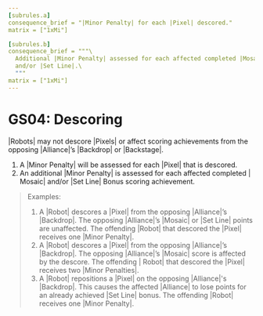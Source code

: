 ```yaml
---
[subrules.a]
consequence_brief = "|Minor Penalty| for each |Pixel| descored."
matrix = ["1xMi"]

[subrules.b]
consequence_brief = """\
  Additional |Minor Penalty| assessed for each affected completed |Mosaic| \
  and/or |Set Line|.\
  """
matrix = ["1xMi"]
---
```


# GS04: Descoring

|Robots| may not descore |Pixels| or affect scoring achievements from the
opposing |Alliance|’s |Backdrop| or |Backstage|.

1. A |Minor Penalty| will be assessed for each |Pixel| that is descored.
2. An additional |Minor Penalty| is assessed for each affected completed |
Mosaic| and/or |Set Line| Bonus scoring achievement.

> Examples:
> 1. A |Robot| descores a |Pixel| from the opposing |Alliance|’s |Backdrop|.
The opposing |Alliance|’s |Mosaic| or |Set Line| points are unaffected. The
offending |Robot| that descored the |Pixel| receives one |Minor Penalty|.
> 2. A |Robot| descores a |Pixel| from the opposing |Alliance|’s |Backdrop|. The
opposing |Alliance|’s |Mosaic| score is affected by the descore. The offending |
Robot| that descored the |Pixel| receives two |Minor Penalties|.
> 3. A |Robot| repositions a |Pixel| on the opposing |Alliance|'s |Backdrop|. This
causes the affected |Alliance| to lose points for an already achieved |Set Line|
bonus. The offending |Robot| receives one |Minor Penalty|.
